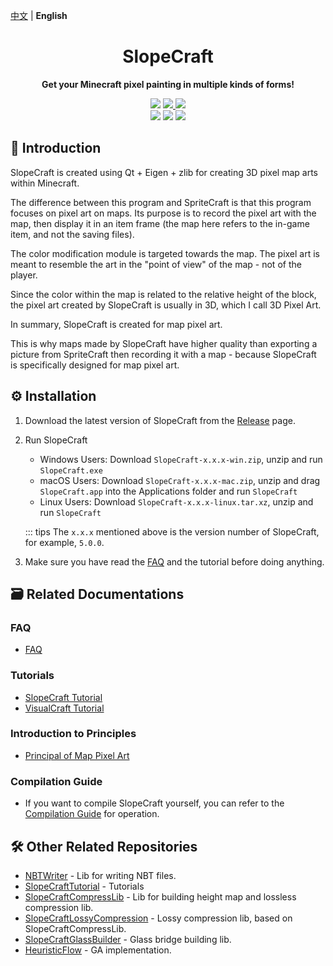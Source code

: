 [中文](README.md) | **English** <!-- lang -->

<h1 align="center">SlopeCraft</h1>

<p align="center">
  <b>Get your Minecraft pixel painting in multiple kinds of forms!</b>
</p>

<p align="center">
    <img src="https://img.shields.io/badge/Minecraft-1.12~1.20-green?style=for-the-badge" />
    <a href="LICENSE">
        <img src="https://img.shields.io/badge/License-GPL--3.0-important?style=for-the-badge" />
    </a>
    <a href="https://github.com/SlopeCraft/Slopecraft/releases/latest">
        <img src="https://img.shields.io/github/v/release/SlopeCraft/SlopeCraft?style=for-the-badge" />
    </a>
    <br />
    <img src="https://img.shields.io/badge/C%2B%2B-20-blue?style=for-the-badge" />
    <img src="https://img.shields.io/badge/Qt-v6.4.0-brightgreen?style=for-the-badge" />
    <img src="https://img.shields.io/badge/Eigen-v3.4.0-yellowgreen?style=for-the-badge" />
</p>

## 📖 Introduction

SlopeCraft is created using Qt + Eigen + zlib for creating 3D pixel map arts within Minecraft.

The difference between this program and SpriteCraft is that this program focuses on pixel art on maps. Its purpose is to
record the pixel art with the map, then display it in an item frame (the map here refers to the in-game item, and not
the saving files).

The color modification module is targeted towards the map. The pixel art is meant to resemble the art in the "point of
view" of the map - not of the player.

Since the color within the map is related to the relative height of the block, the pixel art created by SlopeCraft is
usually in 3D, which I call 3D Pixel Art.

In summary, SlopeCraft is created for map pixel art.

This is why maps made by SlopeCraft have higher quality than exporting a picture from SpriteCraft then recording it with
a map - because SlopeCraft is specifically designed for map pixel art.

## ⚙️ Installation

1. Download the latest version of SlopeCraft from
   the [Release](https://github.com/SlopeCraft/SlopeCraft/releases/latest) page.

2. Run SlopeCraft
    - Windows Users: Download `SlopeCraft-x.x.x-win.zip`, unzip and run `SlopeCraft.exe`
    - macOS Users: Download `SlopeCraft-x.x.x-mac.zip`, unzip and drag `SlopeCraft.app` into the Applications folder and
      run `SlopeCraft`
    - Linux Users: Download `SlopeCraft-x.x.x-linux.tar.xz`, unzip and run `SlopeCraft`

   ::: tips
   The `x.x.x` mentioned above is the version number of SlopeCraft, for example, `5.0.0`.

3. Make sure you have read the [FAQ](https://slopecraft.readthedocs.io/en/faq/) and the tutorial before doing anything.

## 🗃️ Related Documentations

### FAQ

- [FAQ](https://slopecraft.readthedocs.io/en/faq/)

### Tutorials

- [SlopeCraft Tutorial](https://slopecraft.readthedocs.io/en/SlopeCraft-tutorial/)
- [VisualCraft Tutorial](https://slopecraft.readthedocs.io/en/VisualCraft-tutorial/)

### Introduction to Principles

- [Principal of Map Pixel Art](https://slopecraft.readthedocs.io/en/principles-introduction/)

### Compilation Guide

- If you want to compile SlopeCraft yourself, you can refer to
  the [Compilation Guide](https://slopecraft.readthedocs.io/en/compilation-guide/) for operation.

## 🛠️ Other Related Repositories

* [NBTWriter](https://github.com/ToKiNoBug/NBTWriter-of-Toki) - Lib for writing NBT files.
* [SlopeCraftTutorial](https://github.com/ToKiNoBug/SlopeCraftTutorial) - Tutorials
* [SlopeCraftCompressLib](https://github.com/ToKiNoBug/SlopeCraftCompressLib) - Lib for building height map and lossless
  compression lib.
* [SlopeCraftLossyCompression](https://github.com/ToKiNoBug/SlopeCraftLossyCompression) - Lossy compression lib, based
  on SlopeCraftCompressLib.
* [SlopeCraftGlassBuilder](https://github.com/ToKiNoBug/SlopeCraftGlassBuilder) - Glass bridge building lib.
* [HeuristicFlow](https://github.com/TokiNoBug/HeuristicFlow) - GA implementation.
